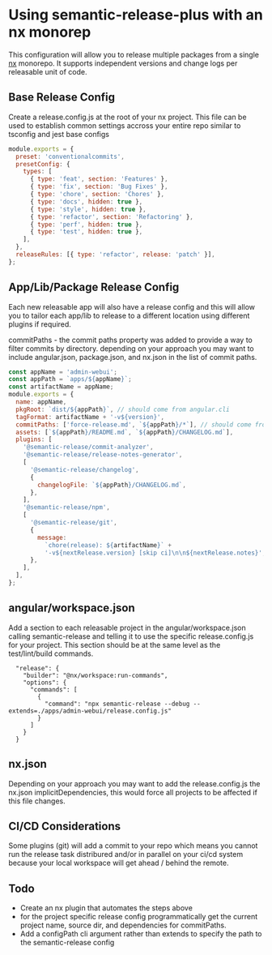# Using semantic-release-plus with an nx monorep

This configuration will allow you to release multiple packages from a single [nx](https://nx.dev) monorepo. It supports independent versions and change logs per releasable unit of code.

## Base Release Config

Create a release.config.js at the root of your nx project. This file can be used to establish common settings accross your entire repo similar to tsconfig and jest base configs

```JavaScript
module.exports = {
  preset: 'conventionalcommits',
  presetConfig: {
    types: [
      { type: 'feat', section: 'Features' },
      { type: 'fix', section: 'Bug Fixes' },
      { type: 'chore', section: 'Chores' },
      { type: 'docs', hidden: true },
      { type: 'style', hidden: true },
      { type: 'refactor', section: 'Refactoring' },
      { type: 'perf', hidden: true },
      { type: 'test', hidden: true },
    ],
  },
  releaseRules: [{ type: 'refactor', release: 'patch' }],
};
```

## App/Lib/Package Release Config

Each new releasable app will also have a release config and this will allow you to tailor each app/lib to release to a different location using different plugins if required.

commitPaths - the commit paths property was added to provide a way to filter commits by directory. depending on your approach you may want to include angular.json, package.json, and nx.json in the list of commit paths.

```JavaScript
const appName = 'admin-webui';
const appPath = `apps/${appName}`;
const artifactName = appName;
module.exports = {
  name: appName,
  pkgRoot: `dist/${appPath}`, // should come from angular.cli
  tagFormat: artifactName + '-v${version}',
  commitPaths: ['force-release.md', `${appPath}/*`], // should come from dep-graph and angular.json
  assets: [`${appPath}/README.md`, `${appPath}/CHANGELOG.md`],
  plugins: [
    '@semantic-release/commit-analyzer',
    '@semantic-release/release-notes-generator',
    [
      '@semantic-release/changelog',
      {
        changelogFile: `${appPath}/CHANGELOG.md`,
      },
    ],
    '@semantic-release/npm',
    [
      '@semantic-release/git',
      {
        message:
          `chore(release): ${artifactName}` +
          '-v${nextRelease.version} [skip ci]\n\n${nextRelease.notes}',
      },
    ],
  ],
};
```

## angular/workspace.json

Add a section to each releasable project in the angular/workspace.json calling semantic-release and telling it to use the specific release.config.js for your project. This section should be at the same level as the test/lint/build commands.

```text
  "release": {
    "builder": "@nx/workspace:run-commands",
    "options": {
      "commands": [
        {
          "command": "npx semantic-release --debug --extends=./apps/admin-webui/release.config.js"
        }
      ]
    }
  }
```

## nx.json

Depending on your approach you may want to add the release.config.js the nx.json implicitDependencies, this would force all projects to be affected if this file changes.

## CI/CD Considerations

Some plugins (git) will add a commit to your repo which means you cannot run the release task distribured and/or in parallel on your ci/cd system because your local workspace will get ahead / behind the remote.

## Todo

- Create an nx plugin that automates the steps above
- for the project specific release config programmatically get the current project name, source dir, and dependencies for commitPaths.
- Add a configPath cli argument rather than extends to specify the path to the semantic-release config
